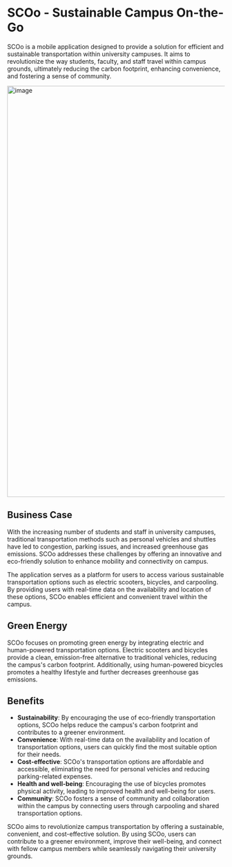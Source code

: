 # SCOo - Sustainable Campus On-the-Go

SCOo is a mobile application designed to provide a solution for efficient and sustainable transportation within university campuses. It aims to revolutionize the way students, faculty, and staff travel within campus grounds, ultimately reducing the carbon footprint, enhancing convenience, and fostering a sense of community.

<img width="950" alt="image" src="https://user-images.githubusercontent.com/6277451/234097352-5a182b61-9d1a-4895-807c-24696f660131.png">

## Business Case

With the increasing number of students and staff in university campuses, traditional transportation methods such as personal vehicles and shuttles have led to congestion, parking issues, and increased greenhouse gas emissions. SCOo addresses these challenges by offering an innovative and eco-friendly solution to enhance mobility and connectivity on campus.

The application serves as a platform for users to access various sustainable transportation options such as electric scooters, bicycles, and carpooling. By providing users with real-time data on the availability and location of these options, SCOo enables efficient and convenient travel within the campus.

## Green Energy

SCOo focuses on promoting green energy by integrating electric and human-powered transportation options. Electric scooters and bicycles provide a clean, emission-free alternative to traditional vehicles, reducing the campus's carbon footprint. Additionally, using human-powered bicycles promotes a healthy lifestyle and further decreases greenhouse gas emissions.

## Benefits

- **Sustainability**: By encouraging the use of eco-friendly transportation options, SCOo helps reduce the campus's carbon footprint and contributes to a greener environment.
- **Convenience**: With real-time data on the availability and location of transportation options, users can quickly find the most suitable option for their needs.
- **Cost-effective**: SCOo's transportation options are affordable and accessible, eliminating the need for personal vehicles and reducing parking-related expenses.
- **Health and well-being**: Encouraging the use of bicycles promotes physical activity, leading to improved health and well-being for users.
- **Community**: SCOo fosters a sense of community and collaboration within the campus by connecting users through carpooling and shared transportation options.

SCOo aims to revolutionize campus transportation by offering a sustainable, convenient, and cost-effective solution. By using SCOo, users can contribute to a greener environment, improve their well-being, and connect with fellow campus members while seamlessly navigating their university grounds.
